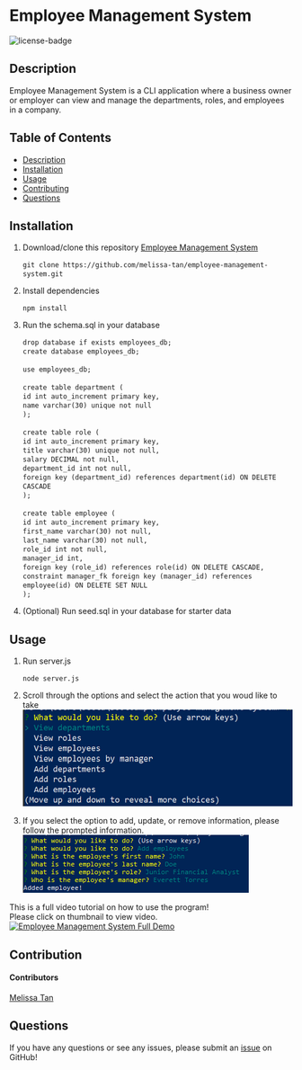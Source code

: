# Employee Management System

![license-badge](https://img.shields.io/badge/license-MIT-yellow)

## Description
Employee Management System is a CLI application where a business owner or employer can view and manage the departments, roles, and employees in a company.

## Table of Contents
- [Description](#description)
- [Installation](#installation)
- [Usage](#usage)
- [Contributing](#contributing)
- [Questions](#questions)

## Installation
1. Download/clone this repository [Employee Management System](https://github.com/melissa-tan/employee-management-system.git)
	```
	git clone https://github.com/melissa-tan/employee-management-system.git
	```
	
2. Install dependencies
	```
	npm install
	```

3. Run the schema.sql in your database
    ```
    drop database if exists employees_db;
    create database employees_db;

    use employees_db;

    create table department (
    id int auto_increment primary key,
    name varchar(30) unique not null
    );

    create table role (
    id int auto_increment primary key,
    title varchar(30) unique not null,
    salary DECIMAL not null,
    department_id int not null,
    foreign key (department_id) references department(id) ON DELETE CASCADE
    );

    create table employee (
    id int auto_increment primary key,
    first_name varchar(30) not null,
    last_name varchar(30) not null,
    role_id int not null,
    manager_id int,
    foreign key (role_id) references role(id) ON DELETE CASCADE,
    constraint manager_fk foreign key (manager_id) references employee(id) ON DELETE SET NULL
    );
    ```

4. (Optional) Run seed.sql in your database for starter data

## Usage
1. Run server.js
    ```
    node server.js
    ```

2. Scroll through the options and select the action that you woud like to take
    ![Screenshot of initial options](./assets/images/initiate-program.png)

3. If you select the option to add, update, or remove information, please follow the prompted information.
    ![Screenshot of prompts](./assets/images/prompts.png)

This is a full video tutorial on how to use the program! <br>
Please click on thumbnail to view video. </br>
	[![Employee Management System Full Demo](http://img.youtube.com/vi/UAsQzuNNvoA/0.jpg)](http://www.youtube.com/watch?v=UAsQzuNNvoA "Employee Management System Full Demo-Click to Watch!")

## Contribution
#### Contributors
[Melissa Tan](https://github.com/melissa-tan)


## Questions
If you have any questions or see any issues, please submit an [issue](https://github.com/melissa-tan/employee-management-system/issues) on GitHub!


